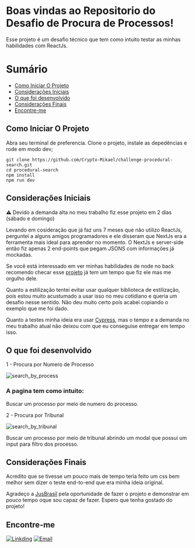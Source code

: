 # Boas vindas ao Repositorio do Desafio de Procura de Processos!

Esse projeto é um desafio técnico que tem como intuito testar as minhas habilidades com ReactJs.

# Sumário

- [Como Iniciar O Projeto](#como-iniciar-o-projeto)
- [Considerações Iniciais](#considerações-iniciais)
- [O que foi desenvolvido](#o-que-foi-desenvolvido)
- [Considerações Finais](#considerações-finais)
- [Encontre-me](#encontre-me)

## Como Iniciar O Projeto

Abra seu terminal de preferencia. Clone o projeto, instale as depedências e rode em modo dev;

```
git clone https://github.com/Crypto-Mikael/challenge-procedural-search.git
cd procedural-search
npm install
npm run dev
```

## Considerações Iniciais

:warning: Devido a demanda alta no meu trabalho fiz esse projeto em 2 dias (sábado e domingo)

Levando em cosideração que já faz uns 7 meses que não utilizo ReactJs, perguntei a alguns amigos programadores e ele disseram que NextJs era a ferramenta mais ideal para aprender no momento. O NextJs e server-side então fiz apenas 2 end-points que pegam JSONS com informações já mockadas.

Se você está interessado em ver minhas habilidades de node no back recomendo checar esse <a href="https://github.com/Crypto-Mikael/API-WITH-TYPESCRIPT#o-que-foi-desenvolvido">projeto</a> já tem um tempo que fiz ele mas me orgulho dele.

Quanto a estilização tentei evitar usar qualquer biblioteca de estilização, poís estou muito acustumado a usar isso no meu cotidiano e queria um desafio nesse sentido. Não deu muito certo poís acabei copiando o exemplo que me foi dado.

Quanto a testes minha ideia era usar <a href="https://www.cypress.io/">Cypress</a>, mas o tempo e a demanda no meu trabalho atual não deixou com que eu conseguise entregar em tempo isso.

## O que foi desenvolvido

1 - Procura por Numero de Processo

![search_by_process](https://user-images.githubusercontent.com/80548535/197428497-d1bb0dbc-b3c8-47e8-82ab-a0d4c52dd615.gif)

### A pagina tem como intuito:

Buscar um processo por meio de numero do processo.

2 - Procura por Tribunal

![search_by_tribunal](https://user-images.githubusercontent.com/80548535/197429032-5ee9e028-cd31-40e0-b90c-af2c6eb333c7.gif)

Buscar um processo por meio de tribunal abrindo um modal que possui um input para filtro dos processo.

## Considerações Finais

Acredito que se tivesse um pouco mais de tempo teria feito um css bem melhor sem dizer o teste end-to-end que era minha ideia original.

Agradeço a <a href="https://www.jusbrasil.com.br/consulta-processual/?utm_source=google&utm_medium=cpc&utm_campaign=lawsuit-pfmax&utm_term=&utm_content=pfmax-versao1&campaign=true&gclid=CjwKCAjwzNOaBhAcEiwAD7Tb6DBd2FoRCgyB_6Ypf75Zba4cmkYrvTdeG2bkFdvjupHNHpGNg7SytBoCDNEQAvD_BwE">JusBrasil</a> pela oportunidade de fazer o projeto e demonstrar em pouco tempo oque sou capaz de fazer. Espero que tenha gostado do projeto!

## Encontre-me
[![Linkding](https://img.shields.io/badge/LinkedIn-0077B5?style=for-the-badge&logo=linkedin&logoColor=white)](https://www.linkedin.com/in/miguel-campos-6b7243203/)
[![Email](https://img.shields.io/badge/Gmail-D14836?style=for-the-badge&logo=gmail&logoColor=white)](mailto:1hamander@gmail.com)
